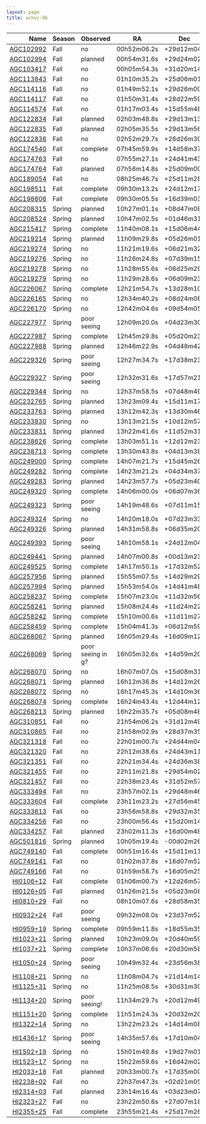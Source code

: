 ```yaml
---
layout: page
title: uchvc-db
--- 
```

|Name|Season|Observed|RA|Dec|
|---:|------|--------|---|---|
|[AGC102992](agc102992)|Fall|<span class="notobs">no</span>|00h52m06.2s|+29d12m04s|
|[AGC102994](agc102994)|Fall|<span class="planobs">planned</span>|00h54m31.6s|+29d24m02s|
|[AGC103417](agc103417)|Fall|<span class="notobs">no</span>|00h05m54.3s|+31d20m14s|
|[AGC113843](agc113843)|Fall|<span class="notobs">no</span>|01h10m35.2s|+25d06m01s|
|[AGC114116](agc114116)|Fall|<span class="notobs">no</span>|01h49m52.1s|+29d26m00s|
|[AGC114117](agc114117)|Fall|<span class="notobs">no</span>|01h50m31.4s|+28d22m59s|
|[AGC114574](agc114574)|Fall|<span class="notobs">no</span>|01h17m03.4s|+15d55m48s|
|[AGC122834](agc122834)|Fall|<span class="planobs">planned</span>|02h03m48.8s|+29d13m13s|
|[AGC122835](agc122835)|Fall|<span class="planobs">planned</span>|02h05m35.5s|+29d13m56s|
|[AGC122836](agc122836)|Fall|<span class="notobs">no</span>|02h52m29.7s|+26d26m30s|
|[AGC174540](agc174540)|Fall|<span class="yesobs">complete</span>|07h45m59.9s|+14d58m37s|
|[AGC174763](agc174763)|Fall|<span class="notobs">no</span>|07h55m27.1s|+24d41m43s|
|[AGC174764](agc174764)|Fall|<span class="planobs">planned</span>|07h56m14.8s|+25d09m00s|
|[AGC189054](agc189054)|Fall|<span class="notobs">no</span>|08h25m46.7s|+25d11m28s|
|[AGC198511](agc198511)|Fall|<span class="yesobs">complete</span>|09h30m13.2s|+24d12m17s|
|[AGC198606](agc198606)|Fall|<span class="yesobs">complete</span>|09h30m05.5s|+16d39m03s|
|[AGC208315](agc208315)|Spring|<span class="planobs">planned</span>|10h27m01.1s|+08d47m08s|
|[AGC208524](agc208524)|Spring|<span class="planobs">planned</span>|10h47m02.5s|+01d46m31s|
|[AGC215417](agc215417)|Spring|<span class="yesobs">complete</span>|11h40m08.1s|+15d06m44s|
|[AGC219214](agc219214)|Spring|<span class="planobs">planned</span>|11h09m29.8s|+05d26m01s|
|[AGC219274](agc219274)|Spring|<span class="notobs">no</span>|11h21m19.6s|+06d21m32s|
|[AGC219276](agc219276)|Spring|<span class="notobs">no</span>|11h26m24.8s|+07d39m15s|
|[AGC219278](agc219278)|Spring|<span class="notobs">no</span>|11h28m55.6s|+06d25m29s|
|[AGC219279](agc219279)|Spring|<span class="notobs">no</span>|11h29m28.6s|+06d09m23s|
|[AGC226067](agc226067)|Spring|<span class="yesobs">complete</span>|12h21m54.7s|+13d28m10s|
|[AGC226165](agc226165)|Spring|<span class="notobs">no</span>|12h34m40.2s|+08d24m08s|
|[AGC226170](agc226170)|Spring|<span class="notobs">no</span>|12h42m04.6s|+09d54m05s|
|[AGC227977](agc227977)|Spring|<span class="poorobs">poor seeing</span>|12h09m20.0s|+04d23m30s|
|[AGC227987](agc227987)|Spring|<span class="yesobs">complete</span>|12h45m29.8s|+05d20m23s|
|[AGC227988](agc227988)|Spring|<span class="planobs">planned</span>|12h46m22.9s|+04d48m42s|
|[AGC229326](agc229326)|Spring|<span class="poorobs">poor seeing</span>|12h27m34.7s|+17d38m23s|
|[AGC229327](agc229327)|Spring|<span class="poorobs">poor seeing</span>|12h32m31.6s|+17d57m21s|
|[AGC229344](agc229344)|Spring|<span class="notobs">no</span>|12h37m58.5s|+07d48m49s|
|[AGC232765](agc232765)|Spring|<span class="planobs">planned</span>|13h23m09.4s|+15d11m17s|
|[AGC233763](agc233763)|Spring|<span class="planobs">planned</span>|13h12m42.3s|+13d30m46s|
|[AGC233830](agc233830)|Spring|<span class="notobs">no</span>|13h13m21.5s|+10d12m57s|
|[AGC233831](agc233831)|Spring|<span class="planobs">planned</span>|13h22m41.6s|+11d52m31s|
|[AGC238626](agc238626)|Spring|<span class="yesobs">complete</span>|13h03m51.1s|+12d12m23s|
|[AGC238713](agc238713)|Spring|<span class="yesobs">complete</span>|13h30m43.8s|+04d13m38s|
|[AGC249000](agc249000)|Spring|<span class="yesobs">complete</span>|14h07m21.7s|+15d45m26s|
|[AGC249282](agc249282)|Spring|<span class="yesobs">complete</span>|14h23m21.2s|+04d34m37s|
|[AGC249283](agc249283)|Spring|<span class="planobs">planned</span>|14h23m57.7s|+05d23m40s|
|[AGC249320](agc249320)|Spring|<span class="yesobs">complete</span>|14h06m00.0s|+06d07m36s|
|[AGC249323](agc249323)|Spring|<span class="poorobs">poor seeing</span>|14h19m48.6s|+07d11m15s|
|[AGC249324](agc249324)|Spring|<span class="notobs">no</span>|14h20m18.0s|+07d23m33s|
|[AGC249326](agc249326)|Spring|<span class="planobs">planned</span>|14h31m58.8s|+06d35m20s|
|[AGC249393](agc249393)|Spring|<span class="poorobs">poor seeing</span>|14h10m58.1s|+24d12m04s|
|[AGC249441](agc249441)|Spring|<span class="planobs">planned</span>|14h07m00.8s|+00d13m23s|
|[AGC249525](agc249525)|Spring|<span class="yesobs">complete</span>|14h17m50.1s|+17d32m52s|
|[AGC257956](agc257956)|Spring|<span class="planobs">planned</span>|15h55m07.5s|+14d29m29s|
|[AGC257994](agc257994)|Spring|<span class="planobs">planned</span>|15h53m54.0s|+14d41m48s|
|[AGC258237](agc258237)|Spring|<span class="yesobs">complete</span>|15h07m23.0s|+11d32m56s|
|[AGC258241](agc258241)|Spring|<span class="planobs">planned</span>|15h08m24.4s|+11d24m22s|
|[AGC258242](agc258242)|Spring|<span class="yesobs">complete</span>|15h10m00.6s|+11d11m27s|
|[AGC258459](agc258459)|Spring|<span class="yesobs">complete</span>|15h04m41.3s|+06d12m59s|
|[AGC268067](agc268067)|Spring|<span class="planobs">planned</span>|16h05m29.4s|+16d09m12s|
|[AGC268069](agc268069)|Spring|<span class="poorobs">poor seeing</span> in g?|16h05m32.6s|+14d59m20s|
|[AGC268070](agc268070)|Spring|<span class="notobs">no</span>|16h07m07.0s|+15d08m31s|
|[AGC268071](agc268071)|Spring|<span class="planobs">planned</span>|16h12m36.8s|+14d12m26s|
|[AGC268072](agc268072)|Spring|<span class="notobs">no</span>|16h17m45.3s|+14d10m36s|
|[AGC268074](agc268074)|Spring|<span class="yesobs">complete</span>|16h24m43.4s|+12d44m12s|
|[AGC268213](agc268213)|Spring|<span class="planobs">planned</span>|16h22m35.7s|+05d08m48s|
|[AGC310851](agc310851)|Fall|<span class="notobs">no</span>|21h54m06.2s|+31d12m49s|
|[AGC310865](agc310865)|Fall|<span class="notobs">no</span>|21h58m02.9s|+28d37m35s|
|[AGC321318](agc321318)|Fall|<span class="notobs">no</span>|22h01m00.7s|+24d44m04s|
|[AGC321320](agc321320)|Fall|<span class="notobs">no</span>|22h12m38.6s|+24d43m11s|
|[AGC321351](agc321351)|Fall|<span class="notobs">no</span>|22h21m34.4s|+24d36m38s|
|[AGC321455](agc321455)|Fall|<span class="notobs">no</span>|22h11m21.8s|+29d54m02s|
|[AGC321457](agc321457)|Fall|<span class="notobs">no</span>|22h38m23.4s|+31d52m57s|
|[AGC333494](agc333494)|Fall|<span class="notobs">no</span>|23h57m02.1s|+29d48m46s|
|[AGC333604](agc333604)|Fall|<span class="yesobs">complete</span>|23h11m23.2s|+27d56m45s|
|[AGC333613](agc333613)|Fall|<span class="notobs">no</span>|23h56m58.8s|+29d32m35s|
|[AGC334256](agc334256)|Fall|<span class="notobs">no</span>|23h00m56.4s|+15d20m14s|
|[AGC334257](agc334257)|Fall|<span class="planobs">planned</span>|23h02m11.3s|+16d00m48s|
|[AGC501816](agc501816)|Spring|<span class="planobs">planned</span>|10h05m19.4s|-00d02m26s|
|[AGC749140](agc749140)|Fall|<span class="yesobs">complete</span>|00h51m16.4s|+15d11m11s|
|[AGC749141](agc749141)|Fall|<span class="notobs">no</span>|01h02m37.8s|+16d07m52s|
|[AGC749166](agc749166)|Fall|<span class="notobs">no</span>|01h59m58.7s|+16d05m25s|
|[HI0106+12](hi0106+12)|Fall|<span class="yesobs">complete</span>|01h06m00.7s|+12d26m57s|
|[HI0126+05](hi0126+05)|Fall|<span class="planobs">planned</span>|01h26m21.5s|+05d23m08s|
|[HI0810+29](hi0810+29)|Fall|<span class="notobs">no</span>|08h10m07.6s|+28d58m35s|
|[HI0932+24](hi0932+24)|Fall|<span class="poorobs">poor seeing</span>|09h32m08.0s|+23d37m52s|
|[HI0959+19](hi0959+19)|Spring|<span class="yesobs">complete</span>|09h59m11.8s|+18d55m35s|
|[HI1023+21](hi1023+21)|Spring|<span class="planobs">planned</span>|10h23m09.0s|+20d40m59s|
|[HI1037+21](hi1037+21)|Spring|<span class="yesobs">complete</span>|10h37m06.6s|+20d30m58s|
|[HI1050+24](hi1050+24)|Spring|<span class="poorobs">poor seeing</span>|10h49m32.4s|+23d56m38s|
|[HI1108+21](hi1108+21)|Spring|<span class="notobs">no</span>|11h08m04.7s|+21d14m14s|
|[HI1125+31](hi1125+31)|Spring|<span class="notobs">no</span>|11h25m08.5s|+30d31m30s|
|[HI1134+20](hi1134+20)|Spring|<span class="poorobs">poor seeing</span>!|11h34m29.7s|+20d12m49s|
|[HI1151+20](hi1151+20)|Spring|<span class="yesobs">complete</span>|11h51m24.3s|+20d32m20s|
|[HI1322+14](hi1322+14)|Spring|<span class="notobs">no</span>|13h22m23.2s|+14d14m08s|
|[HI1436+17](hi1436+17)|Spring|<span class="poorobs">poor seeing</span>|14h35m57.6s|+17d10m04s|
|[HI1502+19](hi1502+19)|Spring|<span class="notobs">no</span>|15h01m49.8s|+19d27m01s|
|[HI1523+17](hi1523+17)|Spring|<span class="notobs">no</span>|15h22m59.6s|+16d42m02s|
|[HI2033+18](hi2033+18)|Fall|<span class="planobs">planned</span>|20h33m00.7s|+17d35m00s|
|[HI2238+02](hi2238+02)|Fall|<span class="notobs">no</span>|22h37m47.3s|+02d21m05s|
|[HI2314+03](hi2314+03)|Fall|<span class="planobs">planned</span>|23h14m16.4s|+03d23m07s|
|[HI2323+27](hi2323+27)|Fall|<span class="notobs">no</span>|23h22m50.6s|+27d07m18s|
|[HI2355+25](hi2355+25)|Fall|<span class="yesobs">complete</span>|23h55m21.4s|+25d17m26s|
